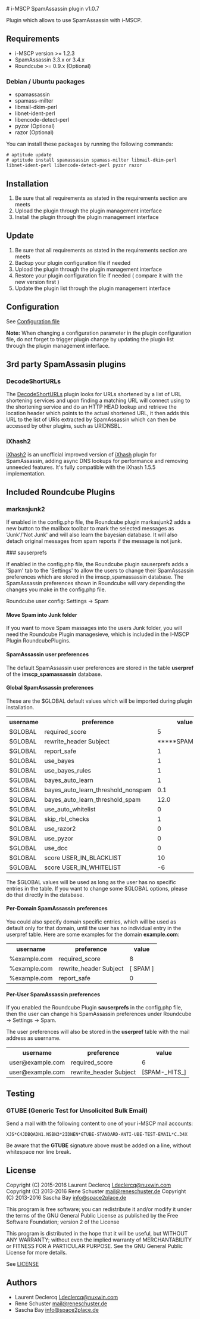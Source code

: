 # i-MSCP SpamAssassin plugin v1.0.7

Plugin which allows to use SpamAssassin with i-MSCP.

## Requirements

* i-MSCP version >= 1.2.3
* SpamAssassin 3.3.x or 3.4.x
* Roundcube >= 0.9.x (Optional)

### Debian / Ubuntu packages 

* spamassassin
* spamass-milter
* libmail-dkim-perl
* libnet-ident-perl
* libencode-detect-perl
* pyzor (Optional)
* razor (Optional)

You can install these packages by running the following commands:

```
# aptitude update
# aptitude install spamassassin spamass-milter libmail-dkim-perl libnet-ident-perl libencode-detect-perl pyzor razor
```

## Installation

1. Be sure that all requirements as stated in the requirements section are meets
2. Upload the plugin through the plugin management interface
3. Install the plugin through the plugin management interface

## Update

1. Be sure that all requirements as stated in the requirements section are meets
2. Backup your plugin configuration file if needed
3. Upload the plugin through the plugin management interface
4. Restore your plugin configuration file if needed ( compare it with the new version first )
5. Update the plugin list through the plugin management interface

## Configuration

See [Configuration file](../SpamAssassin/config.php)

**Note:** When changing a configuration parameter in the plugin configuration file, do not forget to trigger plugin
change by updating the plugin list through the plugin management interface.

## 3rd party SpamAssasin plugins

### DecodeShortURLs

The [DecodeShortURLs](https://github.com/smfreegard/DecodeShortURLs "DecodeShortURLs") plugin looks for URLs shortened
by a list of URL shortening services and upon finding a matching URL will connect using to the shortening service and do
an HTTP HEAD lookup and retrieve the location header which points to the actual shortened URL, it then adds this URL to
the list of URIs extracted by SpamAssassin which can then be accessed by other plugins, such as URIDNSBL.

### iXhash2

[iXhash2](http://mailfud.org/iXhash2/ "iXhash2") is an unofficial improved version of 
[iXhash](http://www.ixhash.net/ "iXhash") plugin for SpamAssassin, adding async DNS lookups for performance and removing
unneeded features. It's fully compatible with the iXhash 1.5.5 implementation.

## Included Roundcube Plugins

### markasjunk2

If enabled in the config.php file, the Roundcube plugin markasjunk2 adds a new button to the mailbox toolbar to mark the
selected messages as 'Junk'/'Not Junk' and will also learn the bayesian database. It will also detach original messages
from spam reports if the message is not junk.

### sauserprefs

If enabled in the config.php file, the Roundcube plugin sauserprefs adds a 'Spam' tab to the 'Settings' to allow the
users to change their SpamAssassin preferences which are stored in the imscp_spamassassin database. The SpamAssassin
preferences shown in Roundcube will vary depending the changes you make in the config.php file.

Roundcube user config: Settings -> Spam

#### Move Spam into Junk folder

If you want to move Spam massages into the users Junk folder, you will need the Roundcube Plugin managesieve, which is
included in the I-MSCP Plugin RoundcubePlugins.

#### SpamAssassin user preferences

The default SpamAssassin user preferences are stored in the table **userpref** of the **imscp_spamassassin** database.

#### Global SpamAssassin preferences

These are the $GLOBAL default values which will be imported during plugin installation.

<table>
	<tr>
		<th>username</th>
		<th>preference</th>
		<th>value</th>
	</tr>
	<tr>
		<td>$GLOBAL</td>
		<td>required_score</td>
		<td>5</td>
	</tr>
	<tr>
		<td>$GLOBAL</td>
		<td>rewrite_header Subject</td>
		<td>*****SPAM*****</td>
	</tr>
	<tr>
		<td>$GLOBAL</td>
		<td>report_safe</td>
		<td>1</td>
	</tr>
	<tr>
		<td>$GLOBAL</td>
		<td>use_bayes</td>
		<td>1</td>
	</tr>
	<tr>
		<td>$GLOBAL</td>
		<td>use_bayes_rules</td>
		<td>1</td>
	</tr>
	<tr>
		<td>$GLOBAL</td>
		<td>bayes_auto_learn</td>
		<td>1</td>
	</tr>
	<tr>
		<td>$GLOBAL</td>
		<td>bayes_auto_learn_threshold_nonspam</td>
		<td>0.1</td>
	</tr>
	<tr>
		<td>$GLOBAL</td>
		<td>bayes_auto_learn_threshold_spam</td>
		<td>12.0</td>
	</tr>
	<tr>
		<td>$GLOBAL</td>
		<td>use_auto_whitelist</td>
		<td>0</td>
	</tr>
	<tr>
		<td>$GLOBAL</td>
		<td>skip_rbl_checks</td>
		<td>1</td>
	</tr>
	<tr>
		<td>$GLOBAL</td>
		<td>use_razor2</td>
		<td>0</td>
	</tr>
	<tr>
		<td>$GLOBAL</td>
		<td>use_pyzor</td>
		<td>0</td>
	</tr>
	<tr>
		<td>$GLOBAL</td>
		<td>use_dcc</td>
		<td>0</td>
	</tr>
	<tr>
		<td>$GLOBAL</td>
		<td>score USER_IN_BLACKLIST</td>
		<td>10</td>
	</tr>
	<tr>
		<td>$GLOBAL</td>
		<td>score USER_IN_WHITELIST</td>
		<td>-6</td>
	</tr>
</table>


The $GLOBAL values will be used as long as the user has no specific entries in the table. If you want to change some
$GLOBAL options, please do that directly in the database.

#### Per-Domain SpamAssassin preferences

You could also specify domain specific entries, which will be used as default only for that domain, until the user has
no individual entry in the userpref table. Here are some examples for the domain **example.com**:

<table>
	<tr>
		<th>username</th>
		<th>preference</th>
		<th>value</th>
	</tr>
	<tr>
		<td>%example.com</td>
		<td>required_score</td>
		<td>8</td>
	</tr>
	<tr>
		<td>%example.com</td>
		<td>rewrite_header Subject</td>
		<td>[ SPAM ]</td>
	</tr>
	<tr>
		<td>%example.com</td>
		<td>report_safe</td>
		<td>0</td>
	</tr>
</table>

#### Per-User SpamAssassin preferences

If you enabled the Roundcube Plugin **sauserprefs** in the config.php file, then the user can change his SpamAssassin
preferences under Roundcube -> Settings -> Spam.

The user preferences will also be stored in the **userpref** table with the mail address as username.

<table>
	<tr>
		<th>username</th>
		<th>preference</th>
		<th>value</th>
	</tr>
	<tr>
		<td>user@example.com</td>
		<td>required_score</td>
		<td>6</td>
	</tr>
	<tr>
		<td>user@example.com</td>
		<td>rewrite_header Subject</td>
		<td>[SPAM-_HITS_]</td>
	</tr>
</table>


## Testing

### GTUBE (Generic Test for Unsolicited Bulk Email)

Send a mail with the following content to one of your i-MSCP mail accounts:

```
XJS*C4JDBQADN1.NSBN3*2IDNEN*GTUBE-STANDARD-ANTI-UBE-TEST-EMAIL*C.34X
```

Be aware that the **GTUBE** signature above must be added on a line, without whitespace nor line break.

## License

Copyright (C) 2015-2016 Laurent Declercq <l.declercq@nuxwin.com>
Copyright (C) 2013-2016 Rene Schuster <mail@reneschuster.de>
Copyright (C) 2013-2016 Sascha Bay <info@space2place.de>

This program is free software; you can redistribute it and/or modify
it under the terms of the GNU General Public License as published by
the Free Software Foundation; version 2 of the License

This program is distributed in the hope that it will be useful,
but WITHOUT ANY WARRANTY; without even the implied warranty of
MERCHANTABILITY or FITNESS FOR A PARTICULAR PURPOSE.  See the
GNU General Public License for more details.

See [LICENSE](LICENSE)

## Authors

* Laurent Declercq <l.declercq@nuxwin.com>
* Rene Schuster <mail@reneschuster.de>
* Sascha Bay <info@space2place.de>
